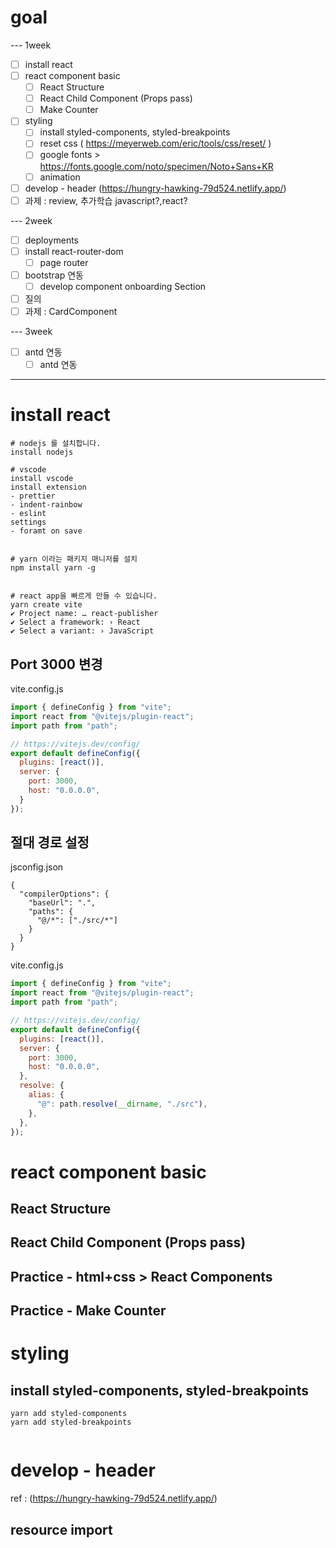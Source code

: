 
# goal

--- 1week
- [ ] install react
- [ ] react component basic
  - [ ] React Structure
  - [ ] React Child Component (Props pass)
  - [ ] Make Counter 
- [ ] styling
  - [ ] install styled-components, styled-breakpoints
  - [ ] reset css ( https://meyerweb.com/eric/tools/css/reset/ )
  - [ ] google fonts > https://fonts.google.com/noto/specimen/Noto+Sans+KR
  - [ ] animation 
- [ ] develop - header (https://hungry-hawking-79d524.netlify.app/)
- [ ] 과제 : review, 추가학습 javascript?,react?

--- 2week
- [ ] deployments
- [ ] install react-router-dom
  - [ ] page router
- [ ] bootstrap 연동
  - [ ] develop component onboarding Section
- [ ] 질의 
- [ ] 과제 : CardComponent

--- 3week
- [ ] antd 연동
  - [ ] antd 연동

---


# install react

```
# nodejs 를 설치합니다.
install nodejs

# vscode 
install vscode 
install extension
- prettier
- indent-rainbow
- eslint
settings
- foramt on save


# yarn 이라는 패키지 매니저를 설치
npm install yarn -g


# react app을 빠르게 만들 수 있습니다.
yarn create vite
✔ Project name: … react-publisher
✔ Select a framework: › React
✔ Select a variant: › JavaScript
```
## Port 3000 변경

vite.config.js
```js
import { defineConfig } from "vite";
import react from "@vitejs/plugin-react";
import path from "path";

// https://vitejs.dev/config/
export default defineConfig({
  plugins: [react()],
  server: {
    port: 3000,
    host: "0.0.0.0",
  }
});

```

## 절대 경로 설정

jsconfig.json
```Js
{
  "compilerOptions": {
    "baseUrl": ".",
    "paths": {
      "@/*": ["./src/*"]
    }
  }
}

```

vite.config.js
```js
import { defineConfig } from "vite";
import react from "@vitejs/plugin-react";
import path from "path";

// https://vitejs.dev/config/
export default defineConfig({
  plugins: [react()],
  server: {
    port: 3000,
    host: "0.0.0.0",
  },
  resolve: {
    alias: {
      "@": path.resolve(__dirname, "./src"),
    },
  },
});
```

# react component basic

##  React Structure

##  React Child Component (Props pass)

## Practice - html+css > React Components

## Practice -  Make Counter

# styling

## install styled-components, styled-breakpoints 

```
yarn add styled-components 
yarn add styled-breakpoints
```

```

```

# develop - header

ref : (https://hungry-hawking-79d524.netlify.app/)

## resource import